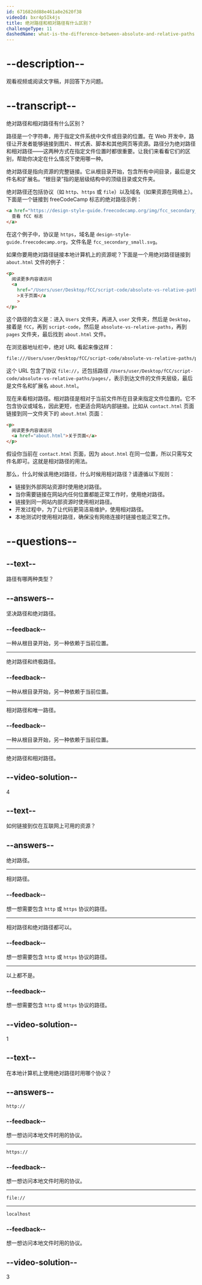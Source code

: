 ```yaml
---
id: 671682dd88e461a8e2620f38
videoId: bxr4p5Ik4js
title: 绝对路径和相对路径有什么区别？
challengeType: 11
dashedName: what-is-the-difference-between-absolute-and-relative-paths
---
```


# --description--

观看视频或阅读文字稿，并回答下方问题。

# --transcript--

绝对路径和相对路径有什么区别？

路径是一个字符串，用于指定文件系统中文件或目录的位置。在 Web 开发中，路径让开发者能够链接到图片、样式表、脚本和其他网页等资源。路径分为绝对路径和相对路径——这两种方式在指定文件位置时都很重要。让我们来看看它们的区别，帮助你决定在什么情况下使用哪一种。

绝对路径是指向资源的完整链接。它从根目录开始，包含所有中间目录，最后是文件名和扩展名。“根目录”指的是层级结构中的顶级目录或文件夹。

绝对路径还包括协议（如 `http`、`https` 或 `file`）以及域名（如果资源在网络上）。下面是一个链接到 freeCodeCamp 标志的绝对路径示例：

```html
<a href="https://design-style-guide.freecodecamp.org/img/fcc_secondary_small.svg">
  查看 fCC 标志
</a>
```

在这个例子中，协议是 `https`，域名是 `design-style-guide.freecodecamp.org`，文件名是 `fcc_secondary_small.svg`。

如果你要用绝对路径链接本地计算机上的资源呢？下面是一个用绝对路径链接到 `about.html` 文件的例子：

```html
<p>
  阅读更多内容请访问
  <a
    href="/Users/user/Desktop/fCC/script-code/absolute-vs-relative-paths/pages/about.html"
    >关于页面</a
    >
</p>
```

这个路径的含义是：进入 `Users` 文件夹，再进入 `user` 文件夹，然后是 `Desktop`，接着是 `fCC`，再到 `script-code`，然后是 `absolute-vs-relative-paths`，再到 `pages` 文件夹，最后找到 `about.html` 文件。

在浏览器地址栏中，绝对 URL 看起来像这样：

```sh
file:///Users/user/Desktop/fCC/script-code/absolute-vs-relative-paths/pages/about.html
```

这个 URL 包含了协议 `file://`，还包括路径 `/Users/user/Desktop/fCC/script-code/absolute-vs-relative-paths/pages/`，表示到达文件的文件夹层级，最后是文件名和扩展名 `about.html`。

现在来看相对路径。相对路径是相对于当前文件所在目录来指定文件位置的。它不包含协议或域名，因此更短，也更适合网站内部链接。比如从 `contact.html` 页面链接到同一文件夹下的 `about.html` 页面：

```html
<p>
  阅读更多内容请访问
  <a href="about.html">关于页面</a>
</p>
```

假设你当前在 `contact.html` 页面，因为 `about.html` 在同一位置，所以只需写文件名即可。这就是相对路径的用法。

那么，什么时候该用绝对路径，什么时候用相对路径？请遵循以下规则：

- 链接到外部网站资源时使用绝对路径。
- 当你需要链接在网站内任何位置都能正常工作时，使用绝对路径。
- 链接到同一网站内部资源时使用相对路径。
- 开发过程中，为了让代码更简洁易维护，使用相对路径。
- 本地测试时使用相对路径，确保没有网络连接时链接也能正常工作。

# --questions--

## --text--

路径有哪两种类型？

## --answers--

坚决路径和绝对路径。

### --feedback--

一种从根目录开始，另一种依赖于当前位置。

---

绝对路径和终极路径。

### --feedback--

一种从根目录开始，另一种依赖于当前位置。

---

相对路径和唯一路径。

### --feedback--

一种从根目录开始，另一种依赖于当前位置。

---

绝对路径和相对路径。

## --video-solution--

4

## --text--

如何链接到仅在互联网上可用的资源？

## --answers--

绝对路径。

---

相对路径。

### --feedback--

想一想需要包含 `http` 或 `https` 协议的路径。

---

相对路径和绝对路径都可以。

### --feedback--

想一想需要包含 `http` 或 `https` 协议的路径。

---

以上都不是。

### --feedback--

想一想需要包含 `http` 或 `https` 协议的路径。

## --video-solution--

1

## --text--

在本地计算机上使用绝对路径时用哪个协议？

## --answers--

`http://`

### --feedback--

想一想访问本地文件时用的协议。

---

`https://`

### --feedback--

想一想访问本地文件时用的协议。

---

`file://`

---

`localhost`

### --feedback--

想一想访问本地文件时用的协议。

## --video-solution--

3


